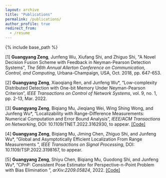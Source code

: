 ```yaml
---
layout: archive
title: "Publications"
permalink: /publications/
author_profile: true
redirect_from:
  - /resume
---
```


{% include base_path %}

[1] **Guangyang Zeng**, Junfeng Wu, Xiufang Shi, and Zhiguo Shi, "A Novel Decision Fusion Scheme with
Feedback in Neyman-Pearson Detection Systems", _The 56th Annual Allerton Conference on Communication,
Control, and Computing_, Urbana-Champaign, USA, Oct. 2018, pp. 647-653.

[2] **Guangyang Zeng**, Xiaoqiang Ren, and Junfeng Wu*, “Low-complexity Distributed Detection with
One-bit Memory Under Neyman-Pearson Criterion”, _IEEE Transactions on Control of Network Systems_, vol. 9, no. 1, pp. 2-13, Mar. 2022.

[3] **Guangyang Zeng**, Biqiang Mu, Jieqiang Wei, Wing Shing Wong, and Junfeng Wu*, “Localizability with Range-Difference
Measurements: Numerical Computation and Error Bound Analysis”, _IEEE/ACM Transactions on Networking_, DOI: 10.1109/TNET.2022.3162930, to appear. [[Code]](/files/TDOA_localization.rar)

[4] **Guangyang Zeng**, Biqiang Mu, Jiming Chen, Zhiguo Shi, and Junfeng Wu*, “Global and Asymptotically Efficient Localization From Range Measurements
”, _IEEE Transactions on Signal Processing_, DOI: 10.1109/TSP.2022.3198167, to appear.

[5] **Guangyang Zeng**, Shiyu Chen, Biqiang Mu, Guodong Shi, and Junfeng Wu*, “CPnP: Consistent Pose Estimator for Perspective-n-Point Problem with Bias Elimination
”, _arXiv:2209.05824_, 2022. [[Code]](https://github.com/SLAMLab-CUHKSZ/CPnP-A-Consistent-PnP-Solver)

